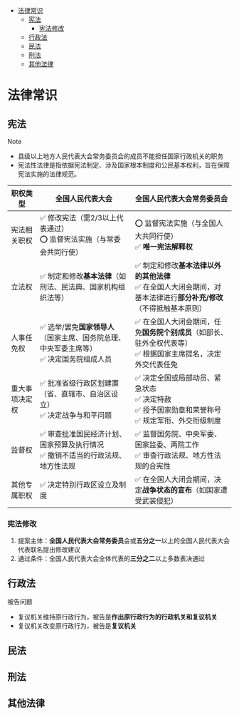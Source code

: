 + [法律常识](#法律常识)
  + [宪法](#宪法)
    + [宪法修改](#宪法修改)
  + [行政法](#行政法)
  + [民法](#民法)
  + [刑法](#刑法)
  + [其他法律](#其他法律)

# 法律常识

## 宪法

> [!NOTE]
> + 县级以上地方人民代表大会常务委员会的成员不能担任国家行政机关的职务
> + 宪法性法律是指依据宪法制定、涉及国家根本制度和公民基本权利，旨在保障宪法实施的法律规范。


| 职权类型       | 全国人民代表大会                                                                          | 全国人民代表大会常务委员会                                                                                          |
| -------------- | ----------------------------------------------------------------------------------------- | ------------------------------------------------------------------------------------------------------------------- |
| 宪法相关职权   | ✅ 修改宪法（需2/3以上代表通过）<br>⭕ 监督宪法实施（与常委会共同行使）                     | ⭕ 监督宪法实施（与全国人大共同行使）<br>✅ **唯一宪法解释权**                                                        |
| 立法权         | ✅ 制定和修改**基本法律**（如刑法、民法典、国家机构组织法等）                              | ✅ 制定和修改**基本法律以外的其他法律**<br>✅ 在全国人大闭会期间，对基本法律进行**部分补充/修改**（不得抵触基本原则） |
| 人事任免权     | ✅ 选举/罢免**国家领导人**（国家主席、国务院总理、中央军委主席等）<br>✅ 决定国务院组成人员 | ✅ 在全国人大闭会期间，任免**国务院个别成员**（如部长、驻外全权代表等）<br>✅ 根据国家主席提名，决定外交代表任免      |
| 重大事项决定权 | ✅ 批准省级行政区划建置（省、直辖市、自治区设立）<br>✅ 决定战争与和平问题                  | ✅ 决定全国或局部动员、紧急状态<br>✅ 决定特赦<br>✅ 授予国家勋章和荣誉称号<br>✅ 规定军衔、外交衔级制度                |
| 监督权         | ✅ 审查批准国民经济计划、国家预算及执行情况<br>✅ 撤销不适当的行政法规、地方性法规          | ✅ 监督国务院、中央军委、国家监委、两院工作<br>✅ 审查行政法规、地方性法规的合宪性                                    |
| 其他专属职权   | ✅ 决定特别行政区设立及制度                                                                | ✅ 在全国人大闭会期间，决定**战争状态的宣布**（如国家遭受武装侵犯）                                                  |

### 宪法修改

1. 提案主体：**全国人民代表大会常务委员**会或**五分之一**以上的全国人民代表大会代表联名提出修改建议
2. 通过条件：全国人民代表大会全体代表的**三分之二**以上多数表决通过

## 行政法

被告问题
  + 复议机关维持原行政行为，被告是**作出原行政行为的行政机关和复议机关**
  + 复议机关改变原行政行为，被告是**复议机关**

## 民法

## 刑法

## 其他法律
